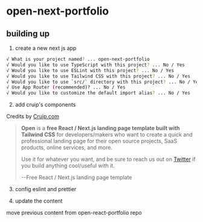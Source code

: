 # open-next-portfolio

## building up

1. create a new next js app

```bash
√ What is your project named? ... open-next-portfolio
√ Would you like to use TypeScript with this project? ... No / Yes
√ Would you like to use ESLint with this project? ... No / Yes
√ Would you like to use Tailwind CSS with this project? ... No / Yes
√ Would you like to use `src/` directory with this project? ... No / Yes
√ Use App Router (recommended)? ... No / Yes
√ Would you like to customize the default import alias? ... No / Yes
```

2. add cruip's components

Credits by [Cruip.com](https://cruip.com)

> **Open** is a **free React / Next.js landing page template built with Tailwind CSS** for developers/makers who want to create a quick and professional landing page for their open source projects, SaaS products, online services, and more.
>
> Use it for whatever you want, and be sure to reach us out on [Twitter](https://twitter.com/Cruip_com) if you build anything cool/useful with it.
>
> --Free React / Next.js landing page template

3. config eslint and prettier

4. update the content

move previous content from open-react-portfolio repo
